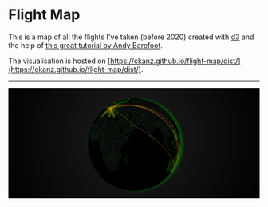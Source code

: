 # Flight Map

This is a map of all the flights I've taken (before 2020) created with [d3](https://github.com/d3/d3) and the help of [this great tutorial by Andy Barefoot](https://medium.com/@andybarefoot/making-a-map-using-d3-js-8aa3637304ee).

The visualisation is hosted on [https://ckanz.github.io/flight-map/dist/](https://ckanz.github.io/flight-map/dist/).

---

![screenshot](https://github.com/ckanz/flight-map/blob/master/screenshot.png?raw=true)
